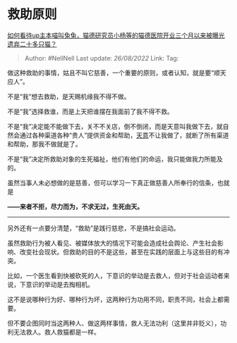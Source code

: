 # 救助原则
[如何看待up主本喵叫兔兔，猫德研究员小杨等的猫德医院开业三个月以来被曝光遗弃二十多只猫？](https://www.zhihu.com/question/549349236/answer/2645454715)

> Author: #NellNell 
> Last update: *26/08/2022* 
> Link: 
> Tag: 

做这种救助的事情，姑且不叫它慈善，一个重要的原则，或者认知，就是要“顺天应人”。

不是“我”想去救助，是天赐机缘我不得不做。

不是“我”选择救谁，而是上天把谁摆在我面前了我不得不救。

不是“我”决定能不能做下去，关不不关店，倒不倒闭，而是天意叫我做下去，就自然会通过各种渠道各种“贵人”提供资金和帮助，[天意](https://www.zhihu.com/search?q=%E5%A4%A9%E6%84%8F&search_source=Entity&hybrid_search_source=Entity&hybrid_search_extra=%7B%22sourceType%22%3A%22answer%22%2C%22sourceId%22%3A2645454715%7D)不让我做了，就断了所有渠道和帮助，那我不做就是了。

不是“我”决定所救助对象的生死福祉，他们有他们的命运，我只能做我力所能及的。

虽然当事人未必想做的是慈善，但可以学习一下真正做慈善人所奉行的信条，也就是

**——来者不拒，尽力而为，不求无过，生死由天。**

---

另外还有一点要分清楚，“救助”是践行慈悲，不是搞社会运动。

虽然救助行为被人看见、被媒体放大的情况下可能会造成社会舆论、产生社会影响、改变社会现状。但救助的目的不是这些，甚至在实践的层面上与这些目的有冲突。

比如，一个医生看到快被砍死的人，下意识的举动是去救人，但对于社会运动者来说，下意识的举动是去掏相机。

这不是说哪种行为好、哪种行为坏，这两种行为功用不同，职责不同，社会上都需要。

但不要企图同时当这两种人、做这两样事情，救人无法功利（这里并非贬义），功利无法救人。救人救猫都是一样。